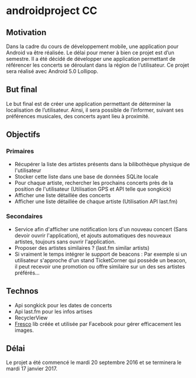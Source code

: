 # androidproject CC

## Motivation
Dans la cadre du cours de développement mobile, une application pour Android va être réalisée. Le délai pour mener à bien ce projet est d’un semestre. Il a été décidé de développer une application permettant de référencer les concerts se déroulant dans la région de l’utilisateur. Ce projet sera réalisé avec Android 5.0 Lollipop.
## But final
Le but final est de créer une application permettant de déterminer la localisation de l’utilisateur. Ainsi, il sera possible de l’informer, suivant ses préférences musicales, des concerts ayant lieu à proximité.
## Objectifs
### Primaires
* Récupérer la liste des artistes présents dans la bilibothèque physique de l'utilisateur
* Stocker cette liste dans une base de données SQLite locale
* Pour chaque artiste, rechercher les prochains concerts près de la position de l'utilisateur (Utilisation GPS et API telle que songkick)
* Afficher une liste détaillée des concerts
* Afficher une liste détaillée de chaque artiste (Utilisation API last.fm)


### Secondaires
* Service afin d'afficher une notification lors d'un nouveau concert (Sans devoir ouvrir l'application), et ajouts automatiques des nouveaux artistes, toujours sans ouvrir l'application.
* Proposer des artistes similaires ? (last.fm similar artists)
* Si vraiment le temps intégrer le support de beacons : Par exemple si un utilisateur s'approche d'un stand TicketCorner qui possède un beacon, il peut recevoir une promotion ou offre similaire sur un des ses artistes préférés...


## Technos

* Api songkick pour les dates de concerts
* Api last.fm pour les infos artises
* RecyclerView
* [Fresco](http://frescolib.org/) lib créée et utilisée par Facebook pour gérer efficacement les images. 

## Délai
Le projet a été commencé le mardi 20 septembre 2016 et se terminera le mardi 17 janvier 2017.
